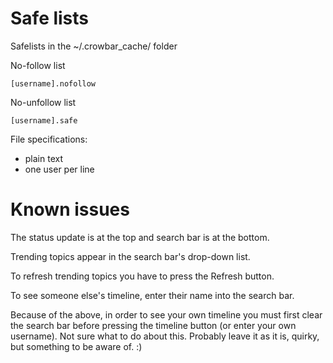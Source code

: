 # Safe lists #

Safelists in the ~/.crowbar\_cache/ folder

No-follow list
```
[username].nofollow
```

No-unfollow list
```
[username].safe
```
File specifications:
  * plain text
  * one user per line

# Known issues #

The status update is at the top and search bar is at the bottom.

Trending topics appear in the search bar's drop-down list.

To refresh trending topics you have to press the Refresh button.

To see someone else's timeline, enter their name into the search bar.

Because of the above, in order to see your own timeline you must first clear the search bar before pressing the timeline button (or enter your own username). Not sure what to do about this. Probably leave it as it is, quirky, but something to be aware of. :)